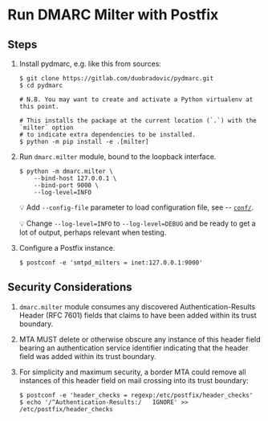 # Run DMARC Milter with Postfix

## Steps

1. Install pydmarc, e.g. like this from sources:

   ```console
   $ git clone https://gitlab.com/duobradovic/pydmarc.git
   $ cd pydmarc

   # N.B. You may want to create and activate a Python virtualenv at this point.

   # This installs the package at the current location (`.`) with the `milter` option
   # to indicate extra dependencies to be installed.
   $ python -m pip install -e .[milter]
   ```

2. Run `dmarc.milter` module, bound to the loopback interface.

   ```console
   $ python -m dmarc.milter \
       --bind-host 127.0.0.1 \
       --bind-port 9000 \
       --log-level=INFO
   ```
  
   💡 Add `--config-file` parameter to load configuration file,
   see -- [`conf/`](conf/dmarcmilter.toml).
   
   💡 Change `--log-level=INFO` to `--log-level=DEBUG` and be ready to get a lot of
   output, perhaps relevant when testing.

2. Configure a Postfix instance.

   ```console
   $ postconf -e 'smtpd_milters = inet:127.0.0.1:9000'
   ```

## Security Considerations

1. `dmarc.milter` module consumes any discovered Authentication-Results Header (RFC 7601)
fields that claims to have been added within its trust boundary.

2. MTA MUST delete or otherwise obscure any instance of this header field
bearing an authentication service identifier indicating that the header field
was added within its trust boundary.

3. For simplicity and maximum security, a border MTA could remove all
instances of this header field on mail crossing into its trust boundary:

    ```console
    $ postconf -e 'header_checks = regexp:/etc/postfix/header_checks'
    $ echo '/^Authentication-Results:/   IGNORE' >> /etc/postfix/header_checks
    ```
